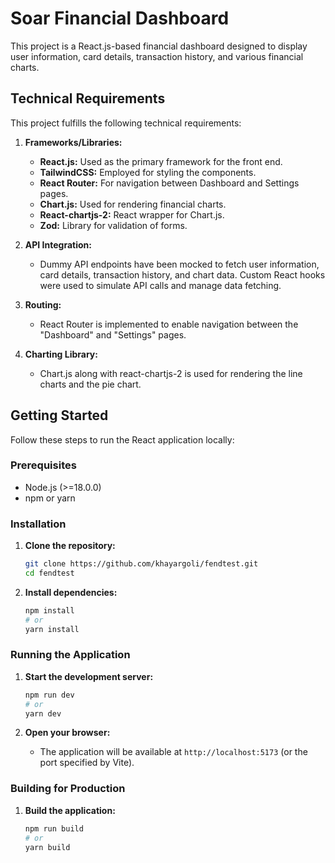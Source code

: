 # Soar Financial Dashboard

This project is a React.js-based financial dashboard designed to display user information, card details, transaction history, and various financial charts.

## Technical Requirements

This project fulfills the following technical requirements:

1.  **Frameworks/Libraries:**
    * **React.js:** Used as the primary framework for the front end.
    * **TailwindCSS:** Employed for styling the components.
    * **React Router:** For navigation between Dashboard and Settings pages.
    * **Chart.js:** Used for rendering financial charts.
    * **React-chartjs-2:** React wrapper for Chart.js.
    * **Zod:** Library for validation of forms.

2.  **API Integration:**
    * Dummy API endpoints have been mocked to fetch user information, card details, transaction history, and chart data. Custom React hooks were used to simulate API calls and manage data fetching.

3.  **Routing:**
    * React Router is implemented to enable navigation between the "Dashboard" and "Settings" pages.

4.  **Charting Library:**
    * Chart.js along with react-chartjs-2 is used for rendering the line charts and the pie chart.

## Getting Started

Follow these steps to run the React application locally:

### Prerequisites

* Node.js (>=18.0.0)
* npm or yarn

### Installation

1.  **Clone the repository:**

    ```bash
    git clone https://github.com/khayargoli/fendtest.git
    cd fendtest
    ```

2.  **Install dependencies:**

    ```bash
    npm install
    # or
    yarn install
    ```

### Running the Application

1.  **Start the development server:**

    ```bash
    npm run dev
    # or
    yarn dev
    ```

2.  **Open your browser:**

    * The application will be available at `http://localhost:5173` (or the port specified by Vite).

### Building for Production

1.  **Build the application:**

    ```bash
    npm run build
    # or
    yarn build
    ```
